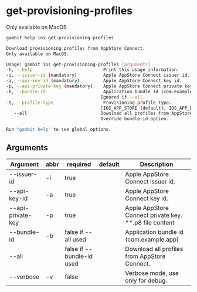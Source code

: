 # get-provisioning-profiles

Only available on MacOS

```bash
gambit help ios get-provisioning-profiles
```
 
 ```bash
Download provisioning profiles from AppStore Connect.
Only available on MacOS.

Usage: gambit ios get-provisioning-profiles [arguments]
-h, --help                           Print this usage information.
-i, --issuer-id (mandatory)          Apple AppStore Connect issuer id.
-a, --api-key-id (mandatory)         Apple AppStore Connect key id.
-p, --api-private-key (mandatory)    Apple AppStore Connect private key.
-b, --bundle-id                      Application bundle id (com.example.app)
                                     Ignored if --all.
-t, --profile-type                   Provisioning profile type.
                                     [IOS_APP_STORE (default), IOS_APP_DEVELOPMENT, IOS_APP_ADHOC, IOS_APP_INHOUSE, MAC_APP_DEVELOPMENT, MAC_APP_STORE, MAC_APP_DIRECT, TVOS_APP_DEVELOPMENT, TVOS_APP_STORE, TVOS_APP_ADHOC, TVOS_APP_INHOUSE, MAC_CATALYST_APP_DEVELOPMENT, MAC_CATALYST_APP_STORE, MAC_CATALYST_APP_DIRECT]
    --all                            Download all profiles from AppStore Connect.
                                     Override bundle-id option.

Run "gambit help" to see global options.
```

## Arguments

| Argument | abbr | required | default |Description |
|---|---|---| --- |---|
| --issuer-id | -i | true | |Apple AppStore Connect issuer id.|
| --api-key-id | -a | true | |Apple AppStore Connect key id. |
| --api-private-key | -p | true | |Apple AppStore Connect private key. **.p8 file content |
| --bundle-id | -b | false if --all used |  | Application bundle id (com.example.app) |
| --all | | false if --bundle-id used | | Download all profiles from AppStore Connect.|
| --verbose | -v | false | | Verbose mode, use only for debug.|